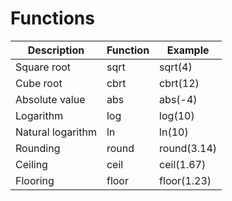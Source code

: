 # Functions

| Description       | Function | Example     |
| ----------------- | -------- | ----------- |
| Square root       | sqrt     | sqrt(4)     |
| Cube root         | cbrt     | cbrt(12)    |
| Absolute value    | abs      | abs(-4)     |
| Logarithm         | log      | log(10)     |
| Natural logarithm | ln       | ln(10)      |
| Rounding          | round    | round(3.14) |
| Ceiling           | ceil     | ceil(1.67)  |
| Flooring          | floor    | floor(1.23) |
